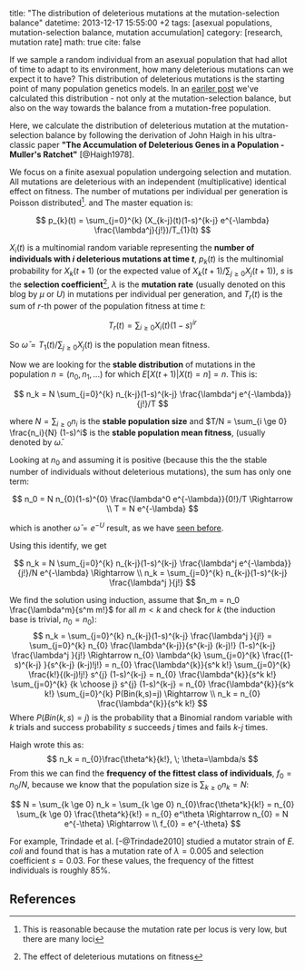 title: "The distribution of deleterious mutations at the mutation-selection balance"
datetime: 2013-12-17 15:55:00 +2
tags: [asexual populations, mutation-selection balance, mutation accumulation]
category: [research, mutation rate]
math: true
cite: false

If we sample a random individual from an asexual population that had allot of time to adapt to its environment, how many deleterious mutations can we expect it to have? This distribution of deleterious mutations is the starting point of many population genetics models. In an [eariler post] we've calculated this distribution - not only at the mutation-selection balance, but also on the way towards the balance from a mutation-free population. 

Here, we calculate the distribution of deleterious mutation at the mutation-selection balance by following the derivation of John Haigh in his ultra-classic paper **"The Accumulation of Deleterious Genes in a Population - Muller's Ratchet"** [@Haigh1978].

We focus on a finite asexual population undergoing selection and mutation. All mutations are deleterious with an independent (multiplicative) identical effect on fitness. The number of mutations per individual per generation is Poisson distributed[^poisson]. and The master equation is: 

$$
p_{k}(t) = \sum_{j=0}^{k} (X_{k-j}(t)(1-s)^{k-j} e^{-\lambda} \frac{\lambda^j}{j!})/T_{1}(t)
$$

$X_i(t)$ is a multinomial random variable representing the **number of individuals with *i* deleterious mutations at time *t***, $p_k(t)$ is the multinomial probability for $X_k(t+1)$ (or the expected value of $X_k(t+1)/\sum_{j\ge 0}{X_j(t+1)}$), *s* is the **selection coefficient**[^s], $\lambda$ is the **mutation rate** (usually denoted on this blog by $\mu$ or *U*) in mutations per individual per generation, and $T_{r}(t)$ is the sum of *r*-th power of the population fitness at time *t*:

$$
T_{r}(t) = \sum_{i\ge 0} X_{i}(t) (1-s)^{ir}
$$

So $\bar{\omega} = T_{1}(t) / \sum_{j\ge 0}{X_j(t)}$ is the population mean fitness.

Now we are looking for the **stable distribution** of mutations in the population $n=(n_0, n_1, ...)$ for which $E[X(t+1) | X(t) = n] = n$.
This is:

$$
n_k = N \sum_{j=0}^{k} n_{k-j}(1-s)^{k-j} \frac{\lambda^j e^{-\lambda}}{j!}/T
$$

where $N=\sum_{i \ge 0} n_i$ is the **stable population size** and $T/N = \sum_{i \ge 0} \frac{n_i}{N} (1-s)^i$ is the **stable population mean fitness**, (usually denoted by $\bar{\omega}$.

Looking at $n_0$ and assuming it is positive (because this the the stable number of individuals without deleterious mutations), the sum has only one term:

$$
n_0 = N n_{0}(1-s)^{0} \frac{\lambda^0 e^{-\lambda}}{0!}/T \Rightarrow \\
T = N e^{-\lambda}
$$

which is another $\bar{\omega} = e^{-U}$ result, as we have [seen before](/mean-fitness-at-the-mutation-selection-balance/).

Using this identify, we get

$$
n_k = N \sum_{j=0}^{k} n_{k-j}(1-s)^{k-j} \frac{\lambda^j e^{-\lambda}}{j!}/N e^{-\lambda} \Rightarrow \\
n_k = \sum_{j=0}^{k} n_{k-j}(1-s)^{k-j} \frac{\lambda^j }{j!}
$$

We find the solution using induction, assume that $n_m = n_0 \frac{\lambda^m}{s^m m!}$ for all $m<k$ and check for $k$ (the induction base is trivial, $n_0=n_0$):
$$
n_k = \sum_{j=0}^{k} n_{k-j}(1-s)^{k-j} \frac{\lambda^j }{j!} =
\sum_{j=0}^{k} n_{0} \frac{\lambda^{k-j}}{s^{k-j} (k-j)!} (1-s)^{k-j} \frac{\lambda^j }{j!} \Rightarrow
 n_{0} \lambda^{k} \sum_{j=0}^{k} \frac{(1-s)^{k-j} }{s^{k-j} (k-j)!j!}  =
 n_{0} \frac{\lambda^{k}}{s^k k!} \sum_{j=0}^{k} \frac{k!}{(k-j)!j!} s^{j} (1-s)^{k-j}  =
 n_{0} \frac{\lambda^{k}}{s^k k!}  \sum_{j=0}^{k} {k \choose j} s^{j} (1-s)^{k-j}  =
 n_{0} \frac{\lambda^{k}}{s^k k!} \sum_{j=0}^{k} P(Bin(k,s)=j)  \Rightarrow \\
n_k = n_{0} \frac{\lambda^{k}}{s^k k!}
$$ 
Where $P(Bin(k,s)=j)$ is the probability that a Binomial random variable with *k* trials and success probability *s* succeeds *j* times and fails *k-j* times. 

Haigh wrote this as:
$$
n_k = n_{0}\frac{\theta^k}{k!}, \; \theta=\lambda/s
$$
From this we can find the **frequency of the fittest class of individuals**, $f_0 = n_0/N$, because we know that the population size is $\sum_{k \ge 0} n_k = N$:

$$
N = \sum_{k \ge 0} n_k = 
\sum_{k \ge 0} n_{0}\frac{\theta^k}{k!} = 
n_{0} \sum_{k \ge 0} \frac{\theta^k}{k!} = 
n_{0} e^\theta \Rightarrow 
n_{0} = N e^{-\theta} \Rightarrow \\
f_{0} = e^{-\theta}
$$

For example, Trindade et al. [-@Trindade2010] studied a mutator strain of *E. coli* and found that is has a mutation rate of $\lambda=0.005$ and selection coefficient $s=0.03$. For these values, the frequency of the fittest individuals is roughly 85%. 

## References

[^s]: The effect of deleterious mutations on fitness

[^poisson]: This is reasonable because the mutation rate per locus is very low, but there are many loci

[eariler post]: /mean-fitness-at-the-mutation-selection-balance/
